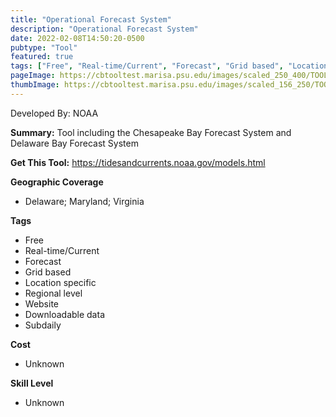 ```yaml
---
title: "Operational Forecast System"
description: "Operational Forecast System"
date: 2022-02-08T14:50:20-0500
pubtype: "Tool"
featured: true
tags: ["Free", "Real-time/Current", "Forecast", "Grid based", "Location specific", "Regional level", "Website", "Downloadable data", "Subdaily"]
pageImage: https://cbtooltest.marisa.psu.edu/images/scaled_250_400/TOOLID_3.0_ScreenCapture-1.png
thumbImage: https://cbtooltest.marisa.psu.edu/images/scaled_156_250/TOOLID_3.0_ScreenCapture-1.png
---
```

Developed By: NOAA

**Summary:** Tool including the Chesapeake Bay Forecast System and Delaware Bay Forecast System

__**Get This Tool:**__ https://tidesandcurrents.noaa.gov/models.html

__**Geographic Coverage**__
- Delaware; Maryland; Virginia

__**Tags**__
-  Free
-  Real-time/Current
-  Forecast
-  Grid based
-  Location specific
-  Regional level
-  Website
-  Downloadable data
-  Subdaily

__**Cost**__
- Unknown

__**Skill Level**__
- Unknown
